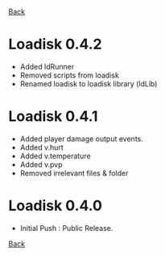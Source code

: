 [Back](https://github.com/voxeldon/Loadisk-Public/blob/main/documentation/01_main.md)
# Loadisk 0.4.2
- Added ldRunner
- Removed scripts from loadisk
- Renamed loadisk to loadisk library (ldLib)
# Loadisk 0.4.1
- Added player damage output events.
- Added v.hurt
- Added v.temperature
- Added v.pvp
- Removed irrelevant files & folder 

# Loadisk 0.4.0

- Initial Push : Public Release.

[Back](https://github.com/voxeldon/Loadisk-Public/blob/main/documentation/01_main.md)